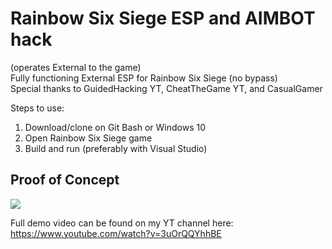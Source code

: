 # Rainbow Six Siege ESP and AIMBOT hack 
(operates External to the game)  
Fully functioning External ESP for Rainbow Six Siege (no bypass)  
Special thanks to GuidedHacking YT, CheatTheGame YT, and CasualGamer

Steps to use:
1. Download/clone on Git Bash or Windows 10
2. Open Rainbow Six Siege game
3. Build and run (preferably with Visual Studio)

## Proof of Concept 
![](esp_demo.gif)

Full demo video can be found on my YT channel here:
https://www.youtube.com/watch?v=3uOrQQYhhBE
